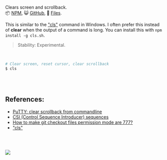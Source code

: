 Clears screen and scrollback.<br>
:package: [NPM](https://www.npmjs.com/package/cls.sh),
:smiley_cat: [GitHub](https://github.com/orgs/nodef/packages?repo_name=cls.sh),
:scroll: [Files](https://unpkg.com/cls.sh/).

This is similar to the ["cls"] command in Windows. I often prefer this instead
of **clear** when the output of a command is long. You can install this with
`npm install -g cls.sh`.

> Stability: Experimental.

<br>

```bash
# Clear screen, reset cursor, clear scrollback
$ cls
```

<br>
<br>


## References:

- [PuTTY: clear scrollback from commandline](https://superuser.com/a/889825/305990)
- [CSI (Control Sequence Introducer) sequences](https://en.wikipedia.org/wiki/ANSI_escape_code#CSI_(Control_Sequence_Introducer)_sequences)
- [How to make git checkout files permission mode are 777?](https://stackoverflow.com/a/44616140/1413259)
- ["cls"]

<br>
<br>

[![](https://img.youtube.com/vi/gUHejU7qyv8/maxresdefault.jpg)](https://www.youtube.com/watch?v=gUHejU7qyv8)

["cls"]: https://ss64.com/nt/cls.html
